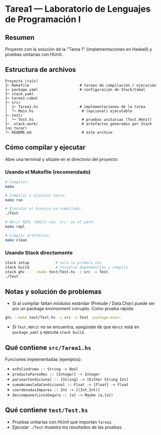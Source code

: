 # Tarea1 — Laboratorio de Lenguajes de Programación I

## Resumen

Proyecto con la solución de la "Tarea 1" (implementaciones en Haskell) y pruebas unitarias con HUnit.

## Estructura de archivos

```text
Proyecto (raíz)
├─ Makefile                       # tareas de compilación / ejecución
├─ package.yaml                   # configuración de Stack/Cabal
├─ stack.yaml
├─ tarea1.cabal
├─ src/
│  ├─ Tarea1.hs                   # implementaciones de la tarea
│  └─ Main.hs                      # (opcional) ejecutable
├─ test/
│  └─ Test.hs                      # pruebas unitarias (Test.HUnit)
├─ .stack-work/                    # artefactos generados por Stack (no tocar)
└─ README.md                       # este archivo
```

## Cómo compilar y ejecutar

Abre una terminal y sitúate en el directorio del proyecto:

### Usando el Makefile (recomendado)

```bash
# Compilar:
make

# Compilar y ejecutar tests:
make run

# Ejecutar el binario ya compilado:
./Test

# Abrir REPL (GHCi) con `src` en el path:
make repl

# Limpiar artefactos:
make clean
```

### Usando Stack directamente

```bash
stack setup            # solo la primera vez
stack build            # resuelve dependencias y compila
stack ghc -- --make test/Test.hs -i src -o Test
./Test
```

## Notas y solución de problemas

- Si al compilar faltan módulos estándar (Prelude / Data.Char) puede ser por un package environment corrupto. Como prueba rápida:

```bash
ghc --make test/Test.hs -i src -o Test -package-env=-
```

- Si `Test.HUnit` no se encuentra, asegúrate de que `HUnit` está en `package.yaml` y ejecuta `stack build`.

## Qué contiene `src/Tarea1.hs`

Funciones implementadas (ejemplos):

- `esPalindromo :: String -> Bool`
- `productoParesRec :: [Integer] -> Integer`
- `parsearCondicional :: [String] -> [Either String Int]`
- `sumaAcumuladaCondicional :: Float -> [Float] -> Float`
- `coordenadasImpares :: Int -> [(Int,Int)]`
- `descomponerListaSegura :: [a] -> Maybe (a,[a])`

## Qué contiene `test/Test.hs`

- Pruebas unitarias con HUnit que importan `Tarea1`.
- Ejecutar `./Test` muestra los resultados de las pruebas.
